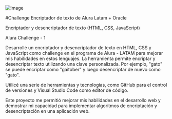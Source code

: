 ![image](https://user-images.githubusercontent.com/102260190/201399352-c778ed9b-fe22-4428-b07d-fd6e047ae2ef.png)

#Challenge Encriptador de texto de Alura Latam + Oracle

Encriptador y desencriptador de texto (HTML, CSS, JavaScript)

Alura Challenge - 1 

Desarrollé un encriptador y desencriptador de texto en HTML, CSS y JavaScript como challenge en el programa de Alura - LATAM para mejorar mis habilidades en estos lenguajes. La herramienta permite encriptar y desencriptar texto utilizando una clave personalizada. Por ejemplo, "gato" se puede encriptar como "gaitober" y luego desencriptar de nuevo como "gato".

Utilicé una serie de herramientas y tecnologías, como GitHub para el control de versiones y Visual Studio Code como editor de código.

Este proyecto me permitió mejorar mis habilidades en el desarrollo web y demostrar mi capacidad para implementar algoritmos de encriptación y desencriptación en una aplicación web.
